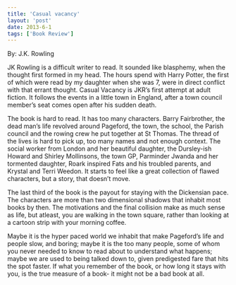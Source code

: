 ```yaml
---
title: 'Casual vacancy'
layout: 'post'
date: 2013-6-1
tags: ['Book Review']
---
```


By: J.K. Rowling

<p>
JK Rowling is a difficult writer to read. It sounded like blasphemy, when the thought first formed in my head. The hours spend with Harry Potter, the first of which were read by my daughter when she was 7, were in direct conflict with that errant thought.  Casual Vacancy is JKR’s first  attempt at adult fiction.  It follows the events in a little town in England, after a town council member’s seat comes open after his sudden death.
<!--more-->
<p>
The book is hard to read. It has too many characters. Barry Fairbrother, the dead man’s life revolved around  Pageford, the town, the school,  the Parish council and the rowing crew he put together at St Thomas. The thread of the lives is hard to pick up, too many names and not enough context. The social worker from London and her beautiful daughter, the Dursley-ish  Howard  and Shirley Mollinsons, the town GP, Parminder Jwanda and her tormented daughter, Roark inspired Fats and his troubled parents, and Krystal and Terri Weedon. It starts to feel like a great collection of flawed characters, but a story, that doesn’t move. 
<p>
The last third of the book is the payout for staying with the Dickensian pace. The characters are more than two dimensional shadows that inhabit most books  by then. The motivations and the final collision make as much sense as life, but atleast, you are walking in the town square, rather than looking at a cartoon strip with your morning coffee.
<p>
Maybe it is the hyper paced world we inhabit that make Pageford’s life and people slow, and boring; maybe  it is the too many people, some of whom you never needed to know to read about  to understand what happens; maybe we are used to being talked down to, given predigested fare that hits the spot faster. If what you remember of the book, or how long it stays with you,  is the true measure of a book- it might not be a bad book at all.

